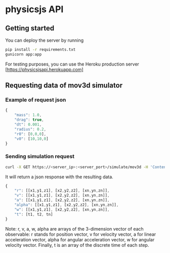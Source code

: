 # physicsjs API

## Getting started
You can deploy the server by running

```bash
pip install -r requirements.txt
gunicorn app:app
```

For testing purposes, you can use the Heroku production server [https://physicsjsapi.herokuapp.com]

## Requesting data of mov3d simulator

### Example of request json
```javascript
{
    "mass": 1.0,
    "drag": true,
    "dt": 0.001,
    "radius": 0.2,
    "r0": [0,0,0],
    "v0": [10,10,0]
}
```
### Sending simulation request
```bash
curl -X GET https://<server_ip>:<server_port>/simulate/mov3d -H 'Content-Type: application/json' -d '{"mass": 1.0,"drag": true,"dt": 0.001,"radius": 0.2,"r0": [0,0,0],"v0": [10,10,0]}'
```
It will return a json response with the resulting data.

```javascript
{
    "r": [[x1,y1,z1], [x2,y2,z2], [xn,yn,zn]],
    "v": [[x1,y1,z1], [x2,y2,z2], [xn,yn,zn]],
    "a": [[x1,y1,z1], [x2,y2,z2], [xn,yn,zn]],
    "alpha": [[x1,y1,z1], [x2,y2,z2], [xn,yn,zn]],
    "w": [[x1,y1,z1], [x2,y2,z2], [xn,yn,zn]],
    "t": [t1, t2, tn]
}
```
Note: r, v, a, w, alpha are arrays of the 3-dimension vector of each observable: r stands for position vector, v for velocity vector, a for linear acceleration vector, alpha for angular acceleration vector, w for angular velocity vector. Finally, t is an array of the discrete time of each step.
